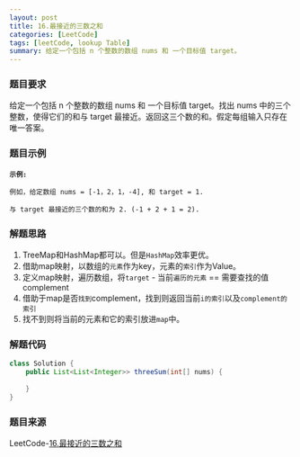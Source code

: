 ```yaml
---
layout: post
title: 16.最接近的三数之和
categories: [LeetCode]
tags: [leetCode, lookup Table]
summary: 给定一个包括 n 个整数的数组 nums 和 一个目标值 target。
---
```


### 题目要求
给定一个包括 n 个整数的数组 nums 和 一个目标值 target。找出 nums 中的三个整数，使得它们的和与 target 最接近。返回这三个数的和。假定每组输入只存在唯一答案。


### 题目示例
**`示例:`** 
```
例如，给定数组 nums = [-1，2，1，-4], 和 target = 1.

与 target 最接近的三个数的和为 2. (-1 + 2 + 1 = 2).
```

### 解题思路
1. TreeMap和HashMap都可以。但是`HashMap`效率更优。
1. 借助map映射，以数组的`元素`作为key，元素的`索引`作为Value。
1. 定义map映射，遍历数组，将`target` - 当前`遍历的元素` == 需要查找的值complement
1. 借助于map是否`找到`complement，找到则返回当前`i的索引`以及`complement的索引`
1. 找不到则将当前的元素和它的索引放进`map`中。

### 解题代码
```java
class Solution {
    public List<List<Integer>> threeSum(int[] nums) {
        
    }
}
```

### 题目来源
LeetCode-[16.最接近的三数之和](https://leetcode-cn.com/problems/3sum-closest/)

